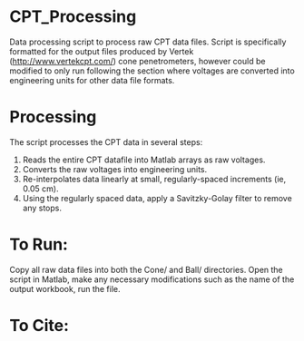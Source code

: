 # CPT_Processing
Data processing script to process raw CPT data files. Script is specifically formatted for the output files produced by Vertek (http://www.vertekcpt.com/) cone penetrometers, however could be modified to only run following the section where voltages are converted into engineering units for other data file formats.
# Processing 
The script processes the CPT data in several steps:
1) Reads the entire CPT datafile into Matlab arrays as raw voltages.
2) Converts the raw voltages into engineering units.
3) Re-interpolates data linearly at small, regularly-spaced increments (ie, 0.05 cm).
4) Using the regularly spaced data, apply a Savitzky-Golay filter to remove any stops.


# To Run:
Copy all raw data files into both the Cone/ and Ball/ directories. Open the script in Matlab, make any necessary modifications such as the name of the output workbook, run the file.

# To Cite:

